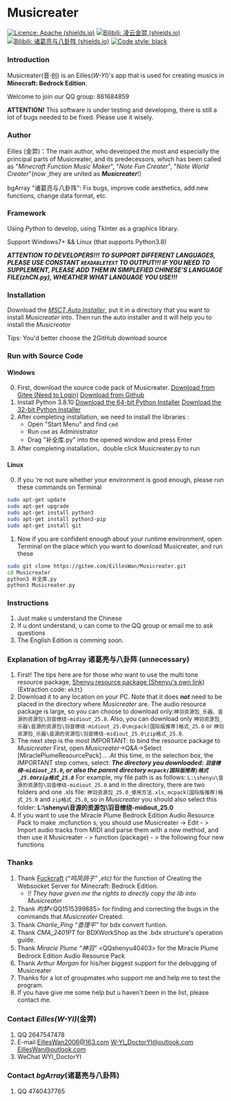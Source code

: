 # Musicreater

[![Licence: Apache (shields.io)](https://img.shields.io/badge/Licence-Apache-blueviolet)](https://choosealicense.com/licenses/apache-2.0/) 
[![Bilibili: 凌云金羿 (shields.io)]( https://img.shields.io/badge/Bilibili-%E5%87%8C%E4%BA%91%E9%87%91%E7%BE%BF-blueviolet)](https://space.bilibili.com/397369002/)
[![Bilibili: 诸葛亮与八卦阵 (shields.io)](https://img.shields.io/badge/Bilibili-%E8%AF%B8%E8%91%9B%E4%BA%AE%E4%B8%8E%E5%85%AB%E5%8D%A6%E9%98%B5-blueviolet)](https://space.bilibili.com/604072474) 
[![Code style: black](https://img.shields.io/badge/code%20style-black-000000.svg)](https://github.com/psf/black)

### Introduction

Musicreater(音·创) is an Eilles(*W-YI*)'s app that is used for creating musics in **Minecraft: Bedrock Edition**.

Welcome to join our QQ group: 861684859

**ATTENTION!** This software is under testing and developing, there is still a lot of bugs needed to be fixed. Please use it wisely.

### Author

Eilles (金羿)：The main author, who developed the most and especially the principal parts of Musicreater, and its predecessors, which has been called as "*Minecraft Function Music Maker*", "*Note Fun Creater*", "*Note World Creater*"(now ,they are united as ***Musicreater***!)

bgArray "诸葛亮与八卦阵": Fix bugs, improve code aesthetics, add new functions, change data format, etc.

### Framework

Using *Python* to develop, using Tkinter as a graphics library.

Support Windows7+ && Linux (that supports Python3.8)

***ATTENTION TO DEVELOPERS!!! TO SUPPORT DIFFERENT LANGUAGES, PLEASE USE CONSTANT `READABLETEXT` TO OUTPUT!!! IF YOU NEED TO SUPPLEMENT, PLEASE ADD THEM IN SIMPLEFIED CHINESE\'S LANGUAGE FILE(zhCN.py), WHEATHER WHAT LANGUAGE YOU USE!!!***


### Installation

Download the *[MSCT Auto Installer](https://gitee.com/EillesWan/Musicreater/attach_files/1008796/download/MSCT%20Auto%20Installer.exe)*, put it in a directory that you want to install *Musicreater* into.
Then run the auto installer and it will help you to install the *Musicreator* 

Tips: You'd better choose the 2GitHub download source

### Run with Source Code

#### Windows

0.  First, download the source code pack of Musicreater.
    [Download from Gitee (Need to Login)](https://gitee.com/EillesWan/Musicreater/repository/archive/master.zip)
    [Download from Github](https://github.com/EillesWan/Musicreater/archive/refs/heads/master.zip)
1.  Install Python 3.8.10 
    [Download the 64-bit Python Installer](https://www.python.org/ftp/python/3.8.10/python-3.8.10-amd64.exe)
    [Download the 32-bit Python Installer](https://www.python.org/ftp/python/3.8.10/python-3.8.10.exe)
2.  After completing installation, we need to install the libraries :
    -   Open "Start Menu" and find `cmd`
    -   Run `cmd` as Administrator
    -   Drag "补全库.py" into the opened window and press Enter
3.  After completing installation，double click Musicreater.py to run

#### Linux

0.  If you 're not sure whether your environment is good enough, please run these commands on Terminal
```bash
sudo apt-get update
sudo apt-get upgrade
sudo apt-get install python3
sudo apt-get install python3-pip
sudo apt-get install git
```
1.  Now if you are confident enough about your runtime environment, open Terminal on the place which you want to download Musicreater, and run these
```bash
sudo git clone https://gitee.com/EillesWan/Musicreater.git
cd Musicreater
python3 补全库.py
python3 Musicreater.py
```


### Instructions

1.  Just make u understand the Chinese
2.  If u dont understand, u can come to the QQ group or email me to ask questions
3.  The English Edition is comming soon.


### Explanation of bgArray 诸葛亮与八卦阵 (unnecessary)

1. First! The tips here are for those who want to use the multi tone resource package, [Shenyu resource package (Shenyu's own link)](https://pan.baidu.com/s/11uoq5zwN7c3rX-98DqVpJg) \(Extraction code: `ek3t`\)
2. Download it to any location on your PC. Note that it does ***not*** need to be placed in the directory where *Musicreater* are. The audio resource package is large, so you can choose to download only:`神羽资源包_乐器、音源的资源包\羽音缭绕-midiout_25.0`.
    Also, you can download only `神羽资源包_乐器\音源的资源包\羽音缭绕-midiout_25.0\mcpack(国际版推荐)格式_25.0` or 
    `神羽资源包_乐器\音源的资源包\羽音缭绕-midiout_25.0\zip格式_25.0`.
4. The next step is the most IMPORTANT: to bind the resource package to *Musicreater*
    First, open *Musicreater*->Q&A->Select \[MiraclePlumeResourcePack\]... .At this time, in the selection box,
    the IMPORTANT step comes, select: ***The directory you downloaded: `羽音缭绕-midiout_25.0`, or also the parent directory `mcpack(国际版推荐)格式_25.0`or`zip格式_25.0`***
    For example, my file path is as follows:
    `L:\shenyu\音源的资源包\羽音缭绕-midiout_25.0` and in the directory, there are two folders and one .xls file:
    `神羽资源包_25.0_使用方法.xls`, `mcpack(国际版推荐)格式_25.0` and `zip格式_25.0`, so in *Musicreater* you should also select this folder: **L:\shenyu\音源的资源包\羽音缭绕-midiout_25.0**
6. If you want to use the Miracle Plume Bedrock Edition Audio Resource Pack to make .mcfunction s, you should use Musicreater -> Edit - > Import audio tracks from MIDI and parse them with a new method, and then use it
Musicreater - > function (package) - > the following four new functions

### Thanks

1.  Thank [Fuckcraft](https://github.com/fuckcraft) *(“鸣凤鸽子” ,etc)* for the function of Creating the Websocket Server for Minecraft: Bedrock Edition.
    -   *!! They have given me the rights to directly copy the lib into Musicreater*
2.  Thank *昀梦*\<QQ1515399885\> for finding and correcting the bugs in the commands that *Musicreater* Created.
3.  Thank *Charlie_Ping “查理平”* for bdx convert funtion.
4.  Thank *CMA_2401PT* for BDXWorkShop as the .bdx structure's operation guide.
5.  Thank *Miracle Plume “神羽”* \<QQshenyu40403\> for the Miracle Plume Bedrock Edition Audio Resource Pack
6.  Thank *Arthur Morgan* for his/her biggest support for the debugging of Musicreater
7.  Thanks for a lot of groupmates who support me and help me to test the program.
8.  If you have give me some help but u haven't been in the list, please contact me.


### Contact *Eilles(W-YI)*(金羿)

1.  QQ       2647547478
2.  E-mail   EillesWan2006@163.com W-YI_DoctorYI@outlook.com EillesWan@outlook.com
3.  WeChat   WYI_DoctorYI

### Contact *bgArray*(诸葛亮与八卦阵)

1.  QQ       4740437765